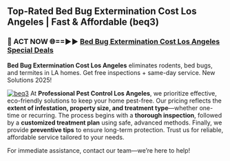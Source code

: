 ## Top-Rated Bed Bug Extermination Cost Los Angeles | Fast & Affordable (beq3)

<h3>🐜 ACT NOW 🌐==►► <a href="https://tinyurl.com/yc7vsfwc" rel="nofollow">Bed Bug Extermination Cost Los Angeles Special Deals</a></h3>

**Bed Bug Extermination Cost Los Angeles** eliminates rodents, bed bugs, and termites in LA homes. Get free inspections + same-day service. New Solutions 2025!

[![beq3](https://i.imgur.com/1VzRXn8.jpeg)](https://tinyurl.com/yc7vsfwc)
At **Professional Pest Control Los Angeles**, we prioritize effective, eco-friendly solutions to keep your home pest-free. Our pricing reflects the **extent of infestation, property size, and treatment type**—whether one-time or recurring. The process begins with a **thorough inspection**, followed by a **customized treatment plan** using safe, advanced methods. Finally, we provide **preventive tips** to ensure long-term protection. Trust us for reliable, affordable service tailored to your needs.  

For immediate assistance, contact our team—we’re here to help!